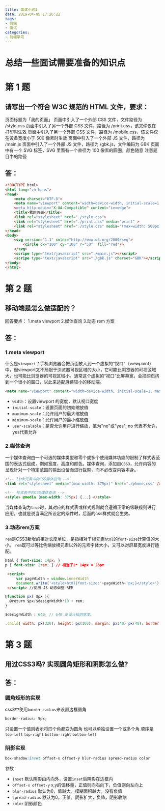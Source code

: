 ```yaml
---
title: 面试小结1
date: 2019-04-05 17:26:22
tags:
- 前端
- 面试
categories: 
- 前端学习
---
```

# 总结一些面试需要准备的知识点
<!--more-->
# 第 1 题
## 请写出一个符合 W3C 规范的 HTML 文件，要求：
页面标题为「我的页面」
页面中引入了一个外部 CSS 文件，文件路径为 /style.css
页面中引入了另一个外部 CSS 文件，路径为 /print.css，该文件仅在打印时生效
页面中引入了另一个外部 CSS 文件，路径为 /mobile.css，该文件仅在设备宽度小于 500 像素时生效
页面中引入了一个外部 JS 文件，路径为 /main.js
页面中引入了一个外部 JS 文件，路径为 /gbk.js，文件编码为 GBK
页面中有一个 SVG 标签，SVG 里面有一个直径为 100 像素的圆圈，颜色随意
注意题目中的路径

## 答：
```html
<!DOCTYPE html>
<html lang="zh-hans">
<head>
    <meta charset="UTF-8">
    <meta name="viewport" content="width=device-width, initial-scale=1, user-scalable=no, maximum-scale=1, minimum-scale=1'>
    <meta http-equiv="X-UA-Compatible" content="ie=edge">
    <title>我的页面</title>
    <link rel="stylesheet" href="./style.css">
    <link rel="stylesheet" href="./print.css" media="print" >
    <link rel="stylesheet" href="./style.css" media="(max=width: 500px)">
</head>
<body>
    <svg version="1.1" xmlns="http://www.w3.org/2000/svg">
        <circle cx="100" cy="100" r="50"  fill="red"/>
    </svg>
    <scripe type="text/javascript" src="./main.js"></script>
    <scripe type="text/javascript" src="./gbk.js" charset="GBK"></script>
</body>
</html>
```

# 第 2 题
## 移动端是怎么做适配的？
回答要点：
1.meta viewport
2.媒体查询
3.动态 rem 方案

## 答：
### 1.meta viewport
什么是`viewport`？手机浏览器会把页面放入到一个虚拟的“视口”（viewpoint）中，但viewport又不局限于浏览器可视区域的大小，它可能比浏览器的可视区域大，也可能比浏览器的可视区域小。通常这个虚拟的“视口”比屏幕宽，会把网页挤到一个很小的窗口，以此来适配屏幕较小的移动端。
```html
<meta name="viewport" content="width=device-width, initial-scale=1, maximum-scale=1.0, minimum-scale=1.0, user-scalable=no">
```
- `width`：设置viewport 的宽度，默认视口宽度
- `initial-scale`：设置页面的初始缩放值
- `maximum-scale`：允许用户的最大缩放值
- `minimum-scale`：允许用户的最小缩放值
- `user-scalable`：是否允许用户进行缩放，值为"no"或"yes", no 代表不允许，yes代表允许

### 2.媒体查询
一个媒体查询由一个可选的媒体类型和零个或多个使用媒体功能的限制了样式表范围的表达式组成，例如宽度、高度和颜色。媒体查询，添加自`CSS3`，允许内容的呈现针对一个特定范围的输出设备而进行裁剪，而不必改变内容本身。
```html
<!-- link元素中的CSS媒体查询 -->
<link rel="stylesheet" media="(max-width: 375px)" href="./phone.css" />

<!-- 样式表中的CSS媒体查询 -->
<style> @media (max-width: 375px) {...} </style>
```
当媒体查询为`true`时，其对应的样式表或样式规则就会遵循正常的级联规则进行应用。也就是说当满足所设定的条件时，后面的css样式就会生效。

### 3.动态rem方案
`rem`是CSS3新增的相对长度单位，是指相对于根元素`html`的`font-size`计算值的大小。
`rem`既可以等比例缩放根元素以外的元素字体大小，又可以对屏幕宽度进行适配。
```css
html { font-size: 14px; }
p { font-size: 2rem; } // 相当于2* 14px = 28px
```
```html
 <script>
     var pageWidth = window.innerWidth
     document.write('<style>html{font-size:'+pageWidth+'px;}</style>')
 </script> //使用 JS 动态调整 REM
```
```js
@function px( $px ){
  @return $px/$designWidth*10 + rem;
}

$designWidth : 640; // 640 是设计稿的宽度。

.child{ width: px(320); height: px(160); margin: px(40) px(40); border: 1px solid red; float: left; font-size: 1.2em; } //scss中实现px自动转rem
```

# 第 3 题
## 用过CSS3吗? 实现圆角矩形和阴影怎么做?

## 答：
### 圆角矩形的实现
css3中使用`border-radius`来设置边框圆角
```css
border-radius: 5px;
```
只设置一个值则表示将四个角都变为圆角
也可以单独设置一个或多个角
顺序是`top-left` `top-right` `bottom-right` `bottom-left`

### 阴影实现
```css
box-shadow:inset offset-x offset-y blur-radius spread-radius color
```
参数
- `inset` 默认阴影由内向外，设置`inset`后阴影在边框内
- `offset-x offset-y` x,y的偏移量，正值则向右向下，负值则向左向上
- `blur-radius` 默认为0，值越大，模糊面积越大，没有负值
- `spread-radius` 默认为0，正值，阴影扩大，负值，阴影收缩
- `color` 阴影颜色
